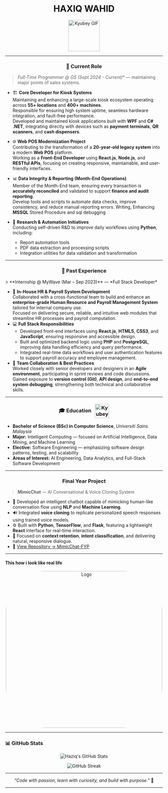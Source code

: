 <!-- Profile Header -->
<h1 align="center">
  HAXIQ WAHID 
</h1>


<p align="center">
  <img src="https://media4.giphy.com/media/v1.Y2lkPTZjMDliOTUyaDZjZXRpeG5vcTcwNzVjZTVkc2VjOXl6NmlkMXZ1c2lmazNsYnAyaiZlcD12MV9zdGlja2Vyc19zZWFyY2gmY3Q9cw/UQ1EI1ML2ABQdbebup/200.gif" 
       height="100" width="100" alt="Kyubey GIF" />
</p>

---
<h3 align="center">
🏢 Current Role  
  </h3>
  
> **Full-Time Programmer @ GS* (Sept 2024 - Current)** — maintaining major points of sales systems.

- 🏗️ **Core Developer for Kiosk Systems**  
  Maintaining and enhancing a large-scale kiosk ecosystem operating across **55+ locations** and **400+ machines**.  
  Responsible for ensuring high system uptime, seamless hardware integration, and fault-free performance.  
  Developed and maintained kiosk applications built with **WPF** and **C# .NET**, integrating directly with devices such as **payment terminals**, **QR scanners**, and **cash dispensers**.
- 🌐 **Web POS Modernization Project**  
  Contributing to the transformation of a **20-year-old legacy system** into a modern **Web POS** platform.  
  Working as a **Front-End Developer** using **React.js**, **Node.js**, and **RESTful APIs**, focusing on creating responsive, maintainable, and user-friendly interfaces.

- 📊 **Data Integrity & Reporting (Month-End Operations)**  
  Member of the Month-End team, ensuring every transaction is **accurately reconciled** and validated to support **finance and audit reporting**.  
  Develop tools and scripts to automate data checks, improve consistency, and reduce manual reporting errors. Writing, Enhancing **MSSQL** Stored Procedure and sql debugging
- 🧠 **Research & Automation Initiatives**  
  Conducting self-driven R&D to improve daily workflows using **Python**, including:  
  - Report automation tools  
  - PDF data extraction and processing scripts  
  - Integration utilities for data validation and transformation
---
<h3 align="center">
🏢 Past Experience  
</h3>
> **Internship @ MyWave (Mar – Sep 2023)** — *Full Stack Developer*
  
  </h3>
  
- 💼 **In-House HR & Payroll System Development**  
  Collaborated with a cross-functional team to build and enhance an **enterprise-grade Human Resource and Payroll Management System** tailored for internal company use.  
  Focused on delivering secure, reliable, and intuitive web modules that streamline HR processes and payroll computation.
- 💻 **Full Stack Responsibilities**  
  - Developed front-end interfaces using **React.js**, **HTML5**, **CSS3**, and **JavaScript**, ensuring responsive and accessible design.  
  - Built and optimized backend logic using **PHP** and **PostgreSQL**, improving data handling efficiency and query performance.  
  - Integrated real-time data workflows and user authentication features to support payroll accuracy and employee management.
- 🤝 **Team Collaboration & Best Practices**  
  Worked closely with senior developers and designers in an **Agile environment**, participating in sprint reviews and code discussions.  
  Gained exposure to **version control (Git)**, **API design**, and **end-to-end system debugging**, strengthening both technical and collaborative skills.
---
<h3 align="center">
  🎓 Education 
  <img src="https://raw.githubusercontent.com/innng/innng/master/assets/kyubey.gif" 
       height="45" width="45" 
       style="vertical-align: middle; margin-left: 8px;" 
       alt="Kyubey GIF" />
</h3>

-  **Bachelor of Science (BSc) in Computer Science**, *Universiti Sains Malaysia*  
-  **Major:** Intelligent Computing — focused on Artificial Intelligence, Data Mining, and Machine Learning  
-  **Elective:** Software Engineering — emphasizing software design patterns, testing, and scalability  
-  **Areas of Interest:** AI Engineering, Data Analytics, and Full-Stack Software Development

---
<h3 align="center">
   Final Year Project  
  </h3>
  
> **MimicChat** — AI Conversational & Voice Cloning System  

- 🧠 Developed an intelligent chatbot capable of mimicking human-like conversation flow using **NLP** and **Machine Learning**.  
- 🔊 Integrated **voice cloning** to replicate personalized speech responses using trained voice models.  
- ⚙️ Built with **Python**, **TensorFlow**, and **Flask**, featuring a lightweight **React** interface for real-time interaction.  
- 🎯 Focused on **context retention**, **intent classification**, and delivering natural, responsive dialogue.  
- 📂 [View Repository → MimicChat-FYP](https://github.com/HaziqWahid/MimicChat-FYP)

---
#### This how i look like real life

<p align="center">
  <img src="https://s1.zerochan.net/Daijin.%28Suzume.no.Tojimari%29.600.3937115.jpg"  
       height="500" width="500" 
       style="border-radius: 25%;" 
       alt="Logo" />
</p>

---
### 📊 GitHub Stats

<p align="center">
  <img src="https://awesome-github-stats.azurewebsites.net/user-stats/HaziqWahid?cardType=github&theme=github-dark&preferLogin=false" alt="Haziq's GitHub Stats" />
</p>

<p align="center">
  <img src="https://streak-stats.demolab.com?user=HaziqWahid&theme=dark" alt="GitHub Streak"/>
</p>

---

<p align="center">
  <i>“Code with passion, learn with curiosity, and build with purpose.”</i> 💫
</p>

---
